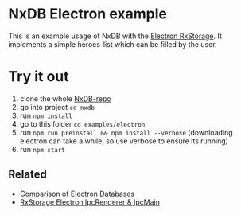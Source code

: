# NxDB Electron example

This is an example usage of NxDB with the [Electron RxStorage](https://nxdb.nxpkg.github.io/electron.html). It implements a simple heroes-list which can be filled by the user.

# Try it out

1. clone the whole [NxDB-repo](https://github.com/nxpkg/nxdb)
2. go into project `cd nxdb`
3. run `npm install`
4. go to this folder `cd examples/electron`
5. run `npm run preinstall && npm install --verbose` (downloading electron can take a while, so use verbose to ensure its running)
6. run `npm start`

## Related

-   [Comparison of Electron Databases](https://nxdb.nxpkg.github.io/electron-database.html)
-   [RxStorage Electron IpcRenderer & IpcMain](https://nxdb.nxpkg.github.io/electron.html)
